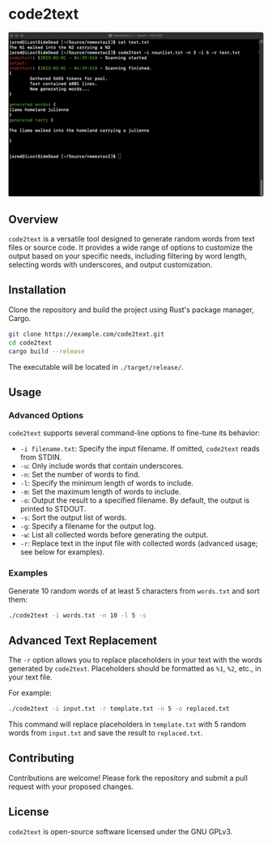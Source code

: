 # code2text

![ScreenShot1](https://github.com/lostjared/code2text/blob/main/images/ss.png?raw=true "screenshot1")

## Overview
`code2text` is a versatile tool designed to generate random words from text files or source code. It provides a wide range of options to customize the output based on your specific needs, including filtering by word length, selecting words with underscores, and output customization.

## Installation
Clone the repository and build the project using Rust's package manager, Cargo.

```bash
git clone https://example.com/code2text.git
cd code2text
cargo build --release
```

The executable will be located in `./target/release/`.

## Usage

### Advanced Options
`code2text` supports several command-line options to fine-tune its behavior:

- `-i filename.txt`: Specify the input filename. If omitted, `code2text` reads from STDIN.
- `-u`: Only include words that contain underscores.
- `-n`: Set the number of words to find.
- `-l`: Specify the minimum length of words to include.
- `-m`: Set the maximum length of words to include.
- `-o`: Output the result to a specified filename. By default, the output is printed to STDOUT.
- `-s`: Sort the output list of words.
- `-g`: Specify a filename for the output log.
- `-w`: List all collected words before generating the output.
- `-r`: Replace text in the input file with collected words (advanced usage; see below for examples).

### Examples
Generate 10 random words of at least 5 characters from `words.txt` and sort them:

```bash
./code2text -i words.txt -n 10 -l 5 -s
```

## Advanced Text Replacement
The `-r` option allows you to replace placeholders in your text with the words generated by `code2text`. Placeholders should be formatted as `%1`, `%2`, etc., in your text file.

For example:

```bash
./code2text -i input.txt -r template.txt -n 5 -o replaced.txt
```

This command will replace placeholders in `template.txt` with 5 random words from `input.txt` and save the result to `replaced.txt`.

## Contributing
Contributions are welcome! Please fork the repository and submit a pull request with your proposed changes.

## License
`code2text` is open-source software licensed under the GNU GPLv3.


